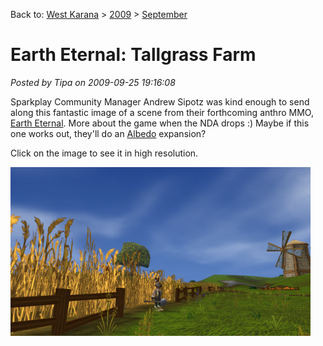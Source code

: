 Back to: [West Karana](/posts/westkarana.md) > [2009](/posts/2009/westkarana.md) > [September](./westkarana.md)
# Earth Eternal: Tallgrass Farm

*Posted by Tipa on 2009-09-25 19:16:08*

Sparkplay Community Manager Andrew Sipotz was kind enough to send along this fantastic image of a scene from their forthcoming anthro MMO, [Earth Eternal](http://www.eartheternal.com/). More about the game when the NDA drops :) Maybe if this one works out, they'll do an [Albedo](http://en.wikipedia.org/wiki/Albedo_Anthropomorphics) expansion?

Click on the image to see it in high resolution.

[![Tallgrass farm](../../../uploads/2009/09/Tallgrass-farm-480x270.png "Tallgrass farm")](../../../uploads/2009/09/Tallgrass-farm.png)
